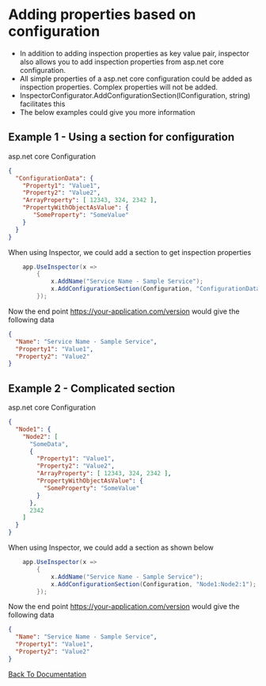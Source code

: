 # Adding properties based on configuration

* In addition to adding inspection properties as key value pair, inspector also allows you to add inspection properties from asp.net core configuration.
* All simple properties of a asp.net core configuration could be added as inspection properties. Complex properties will not be added.
* InspectorConfigurator.AddConfigurationSection(IConfiguration, string) facilitates this
* The below examples could give you more information

## Example 1 - Using a section for configuration
asp.net core Configuration
```json
{
  "ConfigurationData": {
    "Property1": "Value1",
    "Property2": "Value2",
    "ArrayProperty": [ 12343, 324, 2342 ],
    "PropertyWithObjectAsValue": {
       "SomeProperty": "SomeValue"
    }
  } 
}
```

When using Inspector, we could add a section to get inspection properties
```cs
	app.UseInspector(x =>
		{
			x.AddName("Service Name - Sample Service");
			x.AddConfigurationSection(Configuration, "ConfigurationData");
		});
```

Now the end point https://your-application.com/version would give the following data
```json
{
  "Name": "Service Name - Sample Service",
  "Property1": "Value1",
  "Property2": "Value2"
}
```

## Example 2 - Complicated section
asp.net core Configuration
```json
{
  "Node1": {
    "Node2": [
      "SomeData",
      {
        "Property1": "Value1",
        "Property2": "Value2",
        "ArrayProperty": [ 12343, 324, 2342 ],
        "PropertyWithObjectAsValue": {
          "SomeProperty": "SomeValue"
        }
      },
      2342
    ]
  }
}
```

When using Inspector, we could add a section as shown below
```cs
	app.UseInspector(x =>
		{
			x.AddName("Service Name - Sample Service");
			x.AddConfigurationSection(Configuration, "Node1:Node2:1");
		});
```

Now the end point https://your-application.com/version would give the following data
```json
{
  "Name": "Service Name - Sample Service",
  "Property1": "Value1",
  "Property2": "Value2"
}
```

[Back To Documentation](https://wondertools.github.io/Inspector/Index)